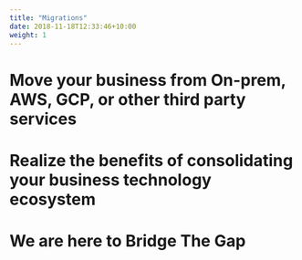 ```yaml
---
title: "Migrations"
date: 2018-11-18T12:33:46+10:00
weight: 1
---
```


# Move your business from On-prem, AWS, GCP, or other third party services

# Realize the benefits of consolidating your business technology ecosystem

# We are here to Bridge The Gap